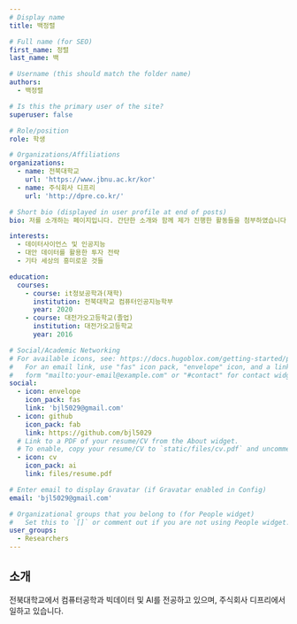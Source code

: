 ```yaml
---
# Display name
title: 백정렬

# Full name (for SEO)
first_name: 정렬
last_name: 백

# Username (this should match the folder name)
authors:
  - 백정렬

# Is this the primary user of the site?
superuser: false

# Role/position
role: 학생

# Organizations/Affiliations
organizations:
  - name: 전북대학교
    url: 'https://www.jbnu.ac.kr/kor'
  - name: 주식회사 디프리
    url: 'http://dpre.co.kr/'

# Short bio (displayed in user profile at end of posts)
bio: 저를 소개하는 페이지입니다. 간단한 소개와 함께 제가 진행한 활동들을 첨부하였습니다.

interests:
  - 데이터사이언스 및 인공지능
  - 대안 데이터를 활용한 투자 전략
  - 기타 세상의 흥미로운 것들

education:
  courses:
    - course: it정보공학과(재학)
      institution: 전북대학교 컴퓨터인공지능학부
      year: 2020
    - course: 대전가오고등학교(졸업)
      institution: 대전가오고등학교
      year: 2016

# Social/Academic Networking
# For available icons, see: https://docs.hugoblox.com/getting-started/page-builder/#icons
#   For an email link, use "fas" icon pack, "envelope" icon, and a link in the
#   form "mailto:your-email@example.com" or "#contact" for contact widget.
social:
  - icon: envelope
    icon_pack: fas
    link: 'bjl5029@gmail.com'
  - icon: github
    icon_pack: fab
    link: https://github.com/bjl5029
  # Link to a PDF of your resume/CV from the About widget.
  # To enable, copy your resume/CV to `static/files/cv.pdf` and uncomment the lines below.
  - icon: cv
    icon_pack: ai
    link: files/resume.pdf

# Enter email to display Gravatar (if Gravatar enabled in Config)
email: 'bjl5029@gmail.com'

# Organizational groups that you belong to (for People widget)
#   Set this to `[]` or comment out if you are not using People widget.
user_groups:
  - Researchers
---
```


## 소개

전북대학교에서 컴퓨터공학과 빅데이터 및 AI를 전공하고 있으며, 주식회사 디프리에서 일하고 있습니다.
